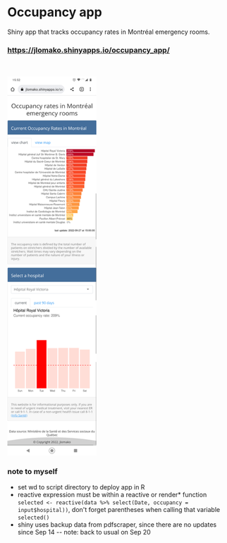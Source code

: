 # Occupancy app
Shiny app that tracks occupancy rates in Montréal emergency rooms. 
### <a href = "https://jlomako.shinyapps.io/occupancy_app/">https://jlomako.shinyapps.io/occupancy_app/</a>


<br><br>
<img src="Screenshot_20220927-155300.png" alt="screenshot" width=40%>


### note to myself
* set wd to script directory to deploy app in R
* reactive expression must be within a reactive or render* function <code>selected <- reactive(data %>% select(Date, occupancy = input$hospital))</code>, don't forget parentheses when calling that variable <code>selected()</code>
* shiny uses backup data from pdfscraper, since there are no updates since Sep 14 -- note: back to usual on Sep 20
